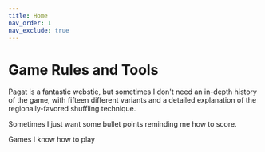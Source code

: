 ```yaml
---
title: Home
nav_order: 1
nav_exclude: true
---
```


# Game Rules and Tools

[Pagat](https://www.pagat.com/) is a fantastic webstie, but sometimes I don't need  an in-depth history of the game, with fifteen different variants and a detailed explanation of the regionally-favored shuffling technique.

Sometimes I just want some bullet points reminding me how to score.

Games I know how to play 
